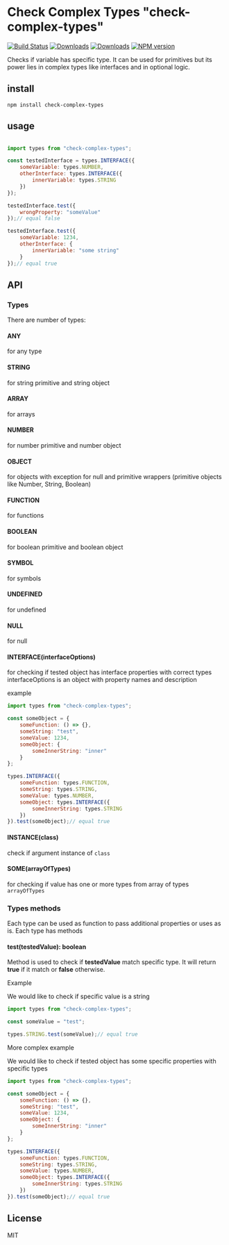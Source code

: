 # Check Complex Types "check-complex-types"

[![Build Status](https://travis-ci.org/uhlryk/check-complex-types.svg)](https://travis-ci.org/uhlryk/check-complex-types)
[![Downloads](https://img.shields.io/npm/dt/check-complex-types.svg)](https://www.npmjs.com/package/check-complex-types)
[![Downloads](https://img.shields.io/npm/dm/check-complex-types.svg)](https://www.npmjs.com/package/check-complex-types)
[![NPM version](https://img.shields.io/npm/v/check-complex-types.svg)](https://www.npmjs.com/package/check-complex-types)

Checks if variable has specific type. It can be used for primitives but its power lies in complex types like interfaces and in optional logic.

## install

```
npm install check-complex-types
```

## usage

```javascript

import types from "check-complex-types";

const testedInterface = types.INTERFACE({
    someVariable: types.NUMBER,
    otherInterface: types.INTERFACE({
        innerVariable: types.STRING
    })
});

testedInterface.test({
    wrongProperty: "someValue"
});// equal false

testedInterface.test({
    someVariable: 1234,
    otherInterface: {
        innerVariable: "some string"
    }
});// equal true

```
## API

### Types
There are number of types:

#### ANY

for any type

#### STRING
for string primitive and string object

#### ARRAY
for arrays

#### NUMBER
for number primitive and number object

#### OBJECT
for objects with exception for null and primitive wrappers (primitive objects like Number, String, Boolean)
#### FUNCTION
for functions

#### BOOLEAN
for boolean primitive and boolean object

#### SYMBOL
for symbols

#### UNDEFINED
for undefined

#### NULL
for null

#### INTERFACE(interfaceOptions)
for checking if tested object has interface properties with correct types interfaceOptions is an object with property names and description

example
```javascript
import types from "check-complex-types";

const someObject = {
    someFunction: () => {},
    someString: "test",
    someValue: 1234,
    someObject: {
        someInnerString: "inner"
    }
};

types.INTERFACE({
    someFunction: types.FUNCTION,
    someString: types.STRING,
    someValue: types.NUMBER,
    someObject: types.INTERFACE({
        someInnerString: types.STRING
    })
}).test(someObject);// equal true
```

#### INSTANCE(class)
check if argument instance of `class`

#### SOME(arrayOfTypes)
for checking if value has one or more types from array of types `arrayOfTypes`


### Types methods
Each type can be used as function to pass additional properties or uses as is.
Each type has methods

#### test(testedValue): boolean

Method is used to check if **testedValue** match specific type. It will return **true** if it match or **false** otherwise.

Example

We would like to check if specific value is a string


```javascript
import types from "check-complex-types";

const someValue = "test";

types.STRING.test(someValue);// equal true
```

More complex example

We would like to check if tested object has some specific properties with specific types

```javascript
import types from "check-complex-types";

const someObject = {
    someFunction: () => {},
    someString: "test",
    someValue: 1234,
    someObject: {
        someInnerString: "inner"
    }
};

types.INTERFACE({
    someFunction: types.FUNCTION,
    someString: types.STRING,
    someValue: types.NUMBER,
    someObject: types.INTERFACE({
        someInnerString: types.STRING
    })
}).test(someObject);// equal true
```


## License

MIT
